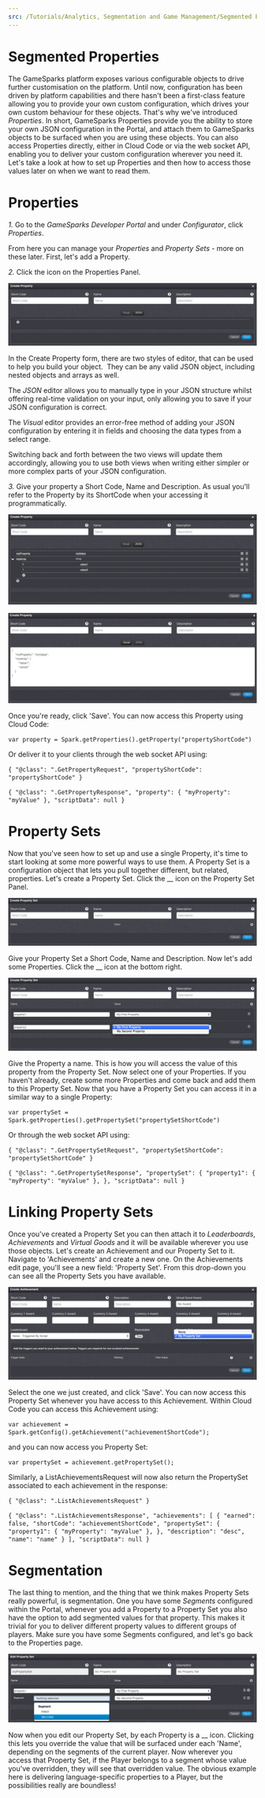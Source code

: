 ```yaml
---
src: /Tutorials/Analytics, Segmentation and Game Management/Segmented Properties.md
---
```


# Segmented Properties

The GameSparks platform exposes various configurable objects to drive further customisation on the platform. Until now, configuration has been driven by platform capabilities and there hasn't been a first-class feature allowing you to provide your own custom configuration, which drives your own custom behaviour for these objects. That's why we've introduced *Properties*. In short, GameSparks Properties provide you the ability to store your own JSON configuration in the Portal, and attach them to GameSparks objects to be surfaced when you are using these objects. You can also access Properties directly, either in Cloud Code or via the web socket API, enabling you to deliver your custom configuration wherever you need it. Let's take a look at how to set up Properties and then how to access those values later on when we want to read them.

# Properties

*1.* Go to the *GameSparks Developer Portal* and under *Configurator*, click *Properties*.

From here you can manage your *Properties* and *Property Sets* \- more on these later. First, let's add a Property.

*2.* Click the icon on the Properties Panel.

![](img/SegmentedProperties/1.png)

In the Create Property form, there are two styles of editor, that can be used to help you build your object.  They can be any valid JSON object, including nested objects and arrays as well.

The *JSON* editor allows you to manually type in your JSON structure whilst offering real-time validation on your input, only allowing you to save if your JSON configuration is correct.

The *Visual* editor provides an error-free method of adding your JSON configuration by entering it in fields and choosing the data types from a select range.

Switching back and forth between the two views will update them accordingly, allowing you to use both views when writing either simpler or more complex parts of your JSON configuration.

*3.* Give your property a Short Code, Name and Description. As usual you'll refer to the Property by its ShortCode when your accessing it programmatically.

![](img/SegmentedProperties/2.png)

![](img/SegmentedProperties/3.png)

Once you're ready, click 'Save'. You can now access this Property using Cloud Code:

```
var property = Spark.getProperties().getProperty("propertyShortCode")

```

Or deliver it to your clients through the web socket API using:

```
{ "@class": ".GetPropertyRequest", "propertyShortCode": "propertyShortCode" }
```

```
{ "@class": ".GetPropertyResponse", "property": { "myProperty": "myValue" }, "scriptData": null }
```

# Property Sets

Now that you've seen how to set up and use a single Property, it's time to start looking at some more powerful ways to use them. A Property Set is a configuration object that lets you pull together different, but related, properties. Let's create a Property Set. Click the __ icon on the Property Set Panel.

![](img/SegmentedProperties/4.png)

Give your Property Set a Short Code, Name and Description. Now let's add some Properties. Click the __ icon at the bottom right.

![](img/SegmentedProperties/5.png)

Give the Property a name. This is how you will access the value of this property from the Property Set. Now select one of your Properties. If you haven't already, create some more Properties and come back and add them to this Property Set. Now that you have a Property Set you can access it in a similar way to a single Property:

```
var propertySet = Spark.getProperties().getPropertySet("propertySetShortCode")
```

Or through the web socket API using:

```
{ "@class": ".GetPropertySetRequest", "propertySetShortCode": "propertySetShortCode" }
```
```
{ "@class": ".GetPropertySetResponse", "propertySet": { "property1": { "myProperty": "myValue" }, }, "scriptData": null }
```

# Linking Property Sets

Once you've created a Property Set you can then attach it to *Leaderboards*, *Achievements* and *Virtual Goods* and it will be available wherever you use those objects. Let's create an Achievement and our Property Set to it. Navigate to 'Achievements' and create a new one. On the Achievements edit page, you'll see a new field: 'Property Set'. From this drop-down you can see all the Property Sets you have available.

![](img/SegmentedProperties/6.png)

Select the one we just created, and click 'Save'. You can now access this Property Set whenever you have access to this Achievement. Within Cloud Code you can access this Achievement using:

```
var achievement = Spark.getConfig().getAchievement("achievementShortCode");
```
and you can now access you Property Set:
```
var propertySet = achievement.getPropertySet();
```
Similarly, a ListAchievementsRequest will now also return the PropertySet associated to each achievement in the response:
```
{ "@class": ".ListAchievementsRequest" }
```

```
{ "@class": ".ListAchievementsResponse", "achievements": [ { "earned": false, "shortCode": "achievementShortCode", "propertySet": { "property1": { "myProperty": "myValue" }, }, "description": "desc", "name": "name" } ], "scriptData": null }

```

# Segmentation

The last thing to mention, and the thing that we think makes Property Sets really powerful, is segmentation. One you have some *Segments* configured within the Portal, whenever you add a Property to a Property Set you also have the option to add segmented values for that property. This makes it trivial for you to deliver different property values to different groups of players. Make sure you have some Segments configured, and let's go back to the Properties page.

![](img/SegmentedProperties/7.png)

Now when you edit our Property Set, by each Property is a __ icon. Clicking this lets you override the value that will be surfaced under each 'Name', depending on the segments of the current player. Now wherever you access that Property Set, if the Player belongs to a segment whose value you've overridden, they will see that overridden value. The obvious example here is delivering language-specific properties to a Player, but the possibilities really are boundless!
